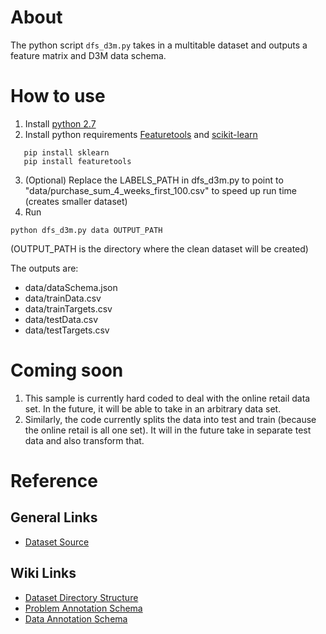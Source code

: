 # About
The python script ``dfs_d3m.py`` takes in a multitable dataset
and outputs a feature matrix and D3M data schema.

# How to use
1. Install [python 2.7](https://www.python.org/downloads/release/python-2713/)
2. Install python requirements [Featuretools](https://www.featuretools.com/) and [scikit-learn](http://scikit-learn.org/stable/)

```
   pip install sklearn
   pip install featuretools
```

3. (Optional) Replace the LABELS_PATH in dfs_d3m.py to point to "data/purchase_sum_4_weeks_first_100.csv" to speed up run time (creates smaller dataset)
4. Run

```
python dfs_d3m.py data OUTPUT_PATH
```
(OUTPUT_PATH is the directory where the clean dataset will be created)

The outputs are:
* data/dataSchema.json
* data/trainData.csv
* data/trainTargets.csv
* data/testData.csv
* data/testTargets.csv


# Coming soon
1. This sample is currently hard coded to deal with the
   online retail data set. In the future, it will be able to
   take in an arbitrary data set.
2. Similarly, the code currently splits the data into test
   and train (because the online retail is all one set). It
   will in the future take in separate test data and also
   transform that.

# Reference
## General Links
* [Dataset Source](http://archive.ics.uci.edu/ml/datasets/online+retail)

## Wiki Links
* [Dataset Directory Structure](https://datadrivendiscovery.org/wiki/display/gov/Dataset+Directory+Structure)
* [Problem Annotation Schema](https://datadrivendiscovery.org/wiki/display/gov/Problem+Annotation+Schema)
* [Data Annotation Schema](https://datadrivendiscovery.org/wiki/display/gov/Data+Annotation+Schema)
